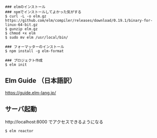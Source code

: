 ```
### elmのインストール
### npmでインストールしてよかった気がする
$ curl -L -o elm.gz https://github.com/elm/compiler/releases/download/0.19.1/binary-for-linux-64-bit.gz
$ gunzip elm.gz
$ chmod +x elm
$ sudo mv elm /usr/local/bin/

### フォーマッターのインストール
$ npm install -g elm-format

### プロジェクト作成
$ elm init
```

## Elm Guide （日本語訳）

https://guide.elm-lang.jp/

## サーバ起動

http://localhost:8000 でアクセスできるようになる

```
$ elm reactor
```